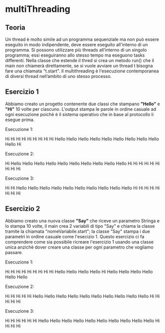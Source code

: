 # multiThreading
## Teoria
Un thread è molto simile ad un programma sequenziale ma non può essere eseguito in modo indipendente, deve essere eseguito all'interno di un programma. Si  possono  utilizzare  più threads  all’interno  di  un singolo programma; essi  eseguiranno  allo  stesso  tempo  ma  eseguono tasks differenti.
Nella classe che estende il thred si crea un metodo run() che il main non chiamerà direttamente, se si vuole avviare un thread t bisogna fare una chiamata "t.start". Il multithreading è l'esecuzione contemporanea di diversi thread nell’ambito di uno stesso processo.

## Esercizio 1 
Abbiamo creato un progetto contenente due classi che stampano **"Hello"** e **"Hi"** 10 volte per ciascuno. L'output stampa le parole in ordine casuale ad ogni esecuzione poichè è il sistema operativo che in base al protocollo li esegue prima.

Esecuzione 1:

Hi
Hi
Hi
Hi
Hi
Hi
Hi
Hi
Hi
Hello
Hello
Hello
Hello
Hello
Hello
Hello
Hello
Hello
Hello
Hi

Esecuzione 2:

Hi
Hello
Hello
Hello
Hello
Hello
Hello
Hello
Hello
Hello
Hello
Hi
Hi
Hi
Hi
Hi
Hi
Hi
Hi
Hi

Esecuzione 3:

Hi
Hi
Hello
Hello
Hello
Hello
Hello
Hello
Hello
Hello
Hello
Hello
Hi
Hi
Hi
Hi
Hi
Hi
Hi
Hi

## Esercizio 2
Abbiamo creato una nuova classe **"Say"** che riceve un parametro Stringa e lo stampa 10 volte, il main crea 2 variabili di tipo "Say" e chiama la classe tramite la chiamata "nomeVariabile.start"; la classe "Say" stampa i due parametri in ordine casuale come l'esecizio 1.
Questo esercizio ci fa comprendere come sia possibile ricreare l'esercizio 1 usando una classe unica anzichè dover creare una classe per ogni parametro che vogliamo passare.

Esecuzione 1:

Hi
Hi
Hi
Hi
Hi
Hi
Hi
Hi
Hi
Hello
Hello
Hello
Hello
Hi
Hello
Hello
Hello
Hello
Hello
Hello

Esecuzione 2:

Hi
Hi
Hi
Hi
Hi
Hello
Hello
Hello
Hello
Hello
Hello
Hello
Hello
Hello
Hello
Hi
Hi
Hi
Hi
Hi

Esecuzione 3:

Hi
Hi
Hi
Hi
Hi
Hi
Hello
Hello
Hello
Hello
Hello
Hello
Hello
Hello
Hello
Hello
Hi
Hi
Hi
Hi

